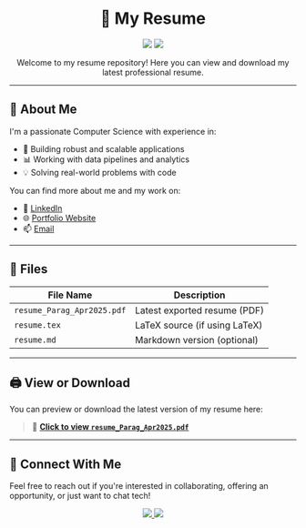 <h1 align="center">📄 My Resume</h1>

<p align="center">
  <img src="https://img.shields.io/badge/Resume-PDF-blue.svg?style=flat&logo=adobeacrobatreader&logoColor=white" />
  <img src="https://img.shields.io/badge/Made%20with-LaTeX-008080.svg?style=flat&logo=latex&logoColor=white" />
</p>

<p align="center">
  Welcome to my resume repository! Here you can view and download my latest professional resume.
</p>

---

## 🧠 About Me

I'm a passionate Computer Science with experience in:

- 🔧 Building robust and scalable applications
- 📊 Working with data pipelines and analytics
- 💡 Solving real-world problems with code

You can find more about me and my work on:

- 🔗 [LinkedIn](https://www.linkedin.com/in/chimankarparag/)
- 🌐 [Portfolio Website](https://chimankarparag.github.io/3D_Portfolio_website1/) 
- 📫 [Email](https://mail.google.com/mail/?view=cm&fs=1&to=chimankarparag@gmail.com)


---

## 📁 Files

| File Name     | Description                    |
|---------------|--------------------------------|
| `resume_Parag_Apr2025.pdf`  | Latest exported resume (PDF)   |
| `resume.tex`  | LaTeX source (if using LaTeX)  |
| `resume.md`   | Markdown version (optional)    |

---

## 🖨️ View or Download

You can preview or download the latest version of my resume here:

> 📄 [**Click to view `resume_Parag_Apr2025.pdf`**](./resume_ParagChimankar_IITKGP.pdf)

---

## 🤝 Connect With Me

Feel free to reach out if you're interested in collaborating, offering an opportunity, or just want to chat tech!

<p align="center">
  <a href="https://www.linkedin.com/in/chimankarparag/">
    <img src="https://img.shields.io/badge/LinkedIn-0077B5?style=flat-square&logo=linkedin&logoColor=white" />
  </a>
  <a href="https://mail.google.com/mail/?view=cm&amp;fs=1&amp;to=chimankarparag@gmail.com" target="_blank" style="color: #103cc0;">
    <img src="https://img.shields.io/badge/Email-D14836?style=flat-square&logo=gmail&logoColor=white" />
  </a>
</p>

